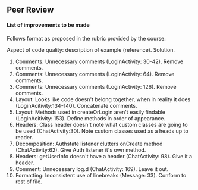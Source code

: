 ## Peer Review

#### List of improvements to be made

Follows format as proposed in the rubric provided by the course:

Aspect of code quality: description of example (reference). Solution.

1. Comments. Unnecessary comments (LoginActivity: 30-42). Remove comments.
2. Comments: Unnecessary comments (LoginActivity: 64). Remove comments.
3. Comments: Unnecessary comments (LoginActivity: 126). Remove comments.
4. Layout: Looks like code doesn't belong together, when in reality it does (LoginAcitivity:134-140). Concatenate comments.
5. Layout: Methods used in createOrLogin aren't easily findable (LoginAcitivity: 153). Define methods in order of appearance.
6. Headers: Class header doesn't note what custom classes are going to be used (ChatActivity:30). Note custom classes used as a heads up to reader.
7. Decomposition: Authstate listener clutters onCreate method (ChatActivity:62). Give Auth listener it's own method.
8. Headers: getUserInfo doesn't have a header (ChatActivity: 98). Give it a header.
9. Comment: Unnecessary log.d (ChatActivity: 169). Leave it out.
10. Formatting: Inconsistent use of linebreaks (Message: 33). Conform to rest of file.